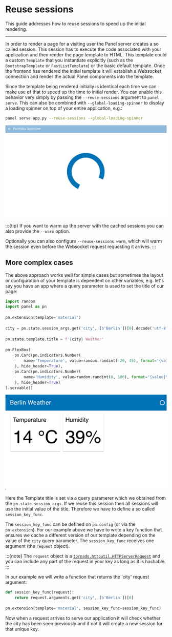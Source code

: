 # Reuse sessions

This guide addresses how to reuse sessions to speed up the initial rendering.

---

In order to render a page for a visiting user the Panel server creates a so called session. This session has to execute the code associated with your application and then render the page template to HTML. This template could a custom `Template` that you instantiate explicitly (such as the `BootstrapTemplate` or `FastListTemplate`) or the basic default template. Once the frontend has rendered the initial template it will establish a Websocket connection and render the actual Panel components into the template.

Since the template being rendered initially is identical each time we can make use of that to speed up the time to initial render. You can enable this behavior very simply by passing the `--reuse-sessions` argument to `panel serve`. This can also be combined with `--global-loading-spinner` to display a loading spinner on top of your entire application, e.g.:

```bash
panel serve app.py --reuse-sessions --global-loading-spinner
```

![Application with --reuse-sessions and --global-loading-spinner enabled](../../_static/images/reuse_sessions.png)

:::{tip}
If you want to warm up the server with the cached sessions you can also provide the `--warm` option.

Optionally you can also configure `--reuse-sessions warm`, which will warm the session even before the Websocket request requesting it arrives.
:::

## More complex cases

The above approach works well for simple cases but sometimes the layout or configuration of your template is dependent on other variables, e.g. let's say you have an app where a query parameter is used to set the title of our page:

```python
import random
import panel as pn

pn.extension(template='material')

city = pn.state.session_args.get('city', [b'Berlin'])[0].decode('utf-8')

pn.state.template.title = f'{city} Weather'

pn.FlexBox(
    pn.Card(pn.indicators.Number(
        name='Temperature', value=random.randint(-20, 45), format='{value} °C'
    ), hide_header=True),
    pn.Card(pn.indicators.Number(
        name='Humidity', value=random.randint(0, 100), format='{value}%'
    ), hide_header=True)
).servable()
```

![Example of reuse sessions functionality](../../_static/images/reuse_sessions_example.png)

Here the Template title is set via a query paramerer which we obtained from the `pn.state.session_args`. If we reuse this session then all sessions will use the initial value of the title. Therefore we have to define a so called `session_key_func`.

The `session_key_func` can be defined on `pn.config` (or via the `pn.extension`). For our example above we have to write a key function that ensures we cache a different version of our template depending on the value of the `city` query parameter. The `session_key_func` receives one argument (the `request` object).

:::{note}
The `request` object is a [`tornado.httputil.HTTPServerRequest`](https://www.tornadoweb.org/en/stable/httputil.html#tornado.httputil.HTTPServerRequest) and you can include any part of the request in your key as long as it is hashable.
:::

In our example we will write a function that returns the 'city' request argument:

```python
def session_key_func(request):
    return request.arguments.get('city', [b'Berlin'])[0]

pn.extension(template='material', session_key_func=session_key_func)
```

Now when a request arrives to serve our application it will check whether the city has been seen previously and if not it will create a new session for that unique key.
